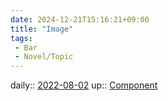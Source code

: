 ```yaml
---
date: 2024-12-21T15:16:21+09:00
title: "Image"
tags:
 - Bar
 - Novel/Topic
---
```


daily:: [2022-08-02](Daily_Note/2022-08-02.md)
up:: [Component](Novel/Chaos/Component.md)


